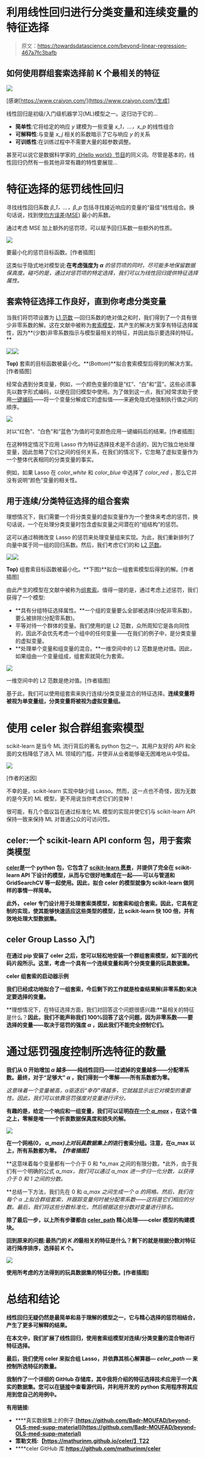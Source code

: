 # 利用线性回归进行分类变量和连续变量的特征选择

> 原文：<https://towardsdatascience.com/beyond-linear-regression-467a7fc3bafb>

## 如何使用群组套索选择前 K 个最相关的特征

![](img/5840ec86a618ce115316c6eb105533ac.png)

[感谢[https://www.craiyon.com/](https://www.craiyon.com/)生成]

线性回归是初级/入门级机器学习(ML)模型之一。这归功于它的…

*   **简单性**:它将给定的响应 *y* 建模为一些变量 *x_1，…，x_p* 的线性组合
*   **可解释性**:与变量 *x_j* 相关的系数暗示了它与响应 *y* 的关系
*   **可训练性**:在训练过程中不需要大量的超参数调整。

甚至可以说它是数据科学家的[《Hello world》节目](https://en.wikipedia.org/wiki/%22Hello,_World!%22_program)的同义词。尽管是基本的，线性回归仍然有一些其他非常有趣的特性要展现…

# 特征选择的惩罚线性回归

寻找线性回归系数 *β_1，…，β_p* 包括寻找接近响应的变量的“最佳”线性组合。换句话说，找到使[均方误差(MSE)](https://en.wikipedia.org/wiki/Mean_squared_error#:~:text=If%20a%20vector,is%20computed%20as) 最小的系数。

通过考虑 MSE 加上额外的惩罚项，可以赋予回归系数一些额外的性质。

![](img/2a6584ca08a2f4b7099601aed3f7b32d.png)

要最小化的惩罚目标函数。[作者插图]

这类似于隐式地对模型说:**在考虑强度为 *α*** *的惩罚项的同时，尽可能多地保留数据保真度。碰巧的是，通过对惩罚项的特定选择，我们可以为线性回归提供特征选择属性。*

## 套索特征选择工作良好，直到你考虑分类变量

当我们将罚项设置为 [L1 范数](https://en.wikipedia.org/wiki/Norm_(mathematics)#:~:text=The%20name%20relates,of%20the%20columns) —回归系数的绝对值之和时，我们得到了一个具有很少非零系数的解。这在文献中被称为[套索模型](https://en.wikipedia.org/wiki/Lasso_(statistics))，其产生的解决方案享有特征选择属性，因为**(少数)非零系数指示与模型最相关的特征，并因此指示要选择的特征。**

![](img/15a71ee9c0d9d8657075b0f74be0970c.png)![](img/b5eebcc33f8c626216eb4192e3ea0cde.png)

**Top)** 套索的目标函数被最小化。**(Bottom)**拟合套索模型后得到的解决方案。[作者插图]

经常会遇到分类变量，例如，一个颜色变量的值是“红”、“白”和“蓝”。这些必须事先以数字形式编码，以便在回归模型中使用。为了做到这一点，我们经常求助于使用[一键编码](https://en.wikipedia.org/wiki/One-hot#Comparison_with_other_encoding_methods:~:text=important%20than%20%27laugh%27.-,Machine%20learning%20and%20statistics,-%5Bedit%5D)——将一个变量分解成它的虚拟值——来避免隐式地强制执行值之间的顺序。

![](img/a646178144daf15b3940833e85348a8b.png)

对以“红色”、“白色”和“蓝色”为值的可变颜色应用一键编码后的结果。[作者插图]

在这种特定情况下应用 Lasso 作为特征选择技术是不合适的，因为它独立地处理变量，因此忽略了它们之间的任何关系，在我们的情况下，它忽略了虚拟变量作为一个整体代表相同的分类变量的事实。

例如，如果 Lasso 在 *color_white* 和 *color_blue* 中选择了 *color_red* ，那么它并没有说明“颜色”变量的相关性。

## 用于连续/分类特征选择的组合套索

理想情况下，我们需要一个将分类变量的虚拟变量作为一个整体来考虑的惩罚，换句话说，一个在处理分类变量时包含虚拟变量之间潜在的“组结构”的惩罚。

这可以通过稍微改变 Lasso 的惩罚来处理变量组来实现。为此，我们重新排列了向量中属于同一组的回归系数。然后，我们考虑它们的和 [L2 范数](https://en.wikipedia.org/wiki/Norm_(mathematics)#Euclidean_norm:~:text=of%20its%20norm.-,Euclidean%20norm,-%5Bedit%5D)。

![](img/4aaad3848234794ab25a1fe20ba2b1c2.png)![](img/eb15f48c0bde041702e331422ffc21a4.png)

**Top)** 组套索目标函数被最小化。**下图)**拟合一组套索模型后得到的解。[作者插图]

由此产生的模型在文献中被称为[组套索](https://en.wikipedia.org/wiki/Proximal_gradient_methods_for_learning#Group_lasso:~:text=few%20such%20methods.-,Group%20lasso,-%5Bedit%5D)。值得一提的是，通过考虑上述惩罚，我们获得了一个模型:

*   **具有分组特征选择属性。**一个组的变量要么全部被选择(分配非零系数)，要么被排除(分配零系数)。
*   平等对待一个群体的变量。我们使用的是 L2 范数，众所周知它是各向同性的，因此不会优先考虑一个组中的任何变量——在我们的例子中，是分类变量的虚拟变量。
*   **处理单个变量和组变量的混合。**一维空间中的 L2 范数是绝对值。因此，如果组由一个变量组成，组套索就简化为套索。

![](img/538146d844a56973bb1215b64bd714ac.png)

一维空间中的 L2 范数是绝对值。[作者插图]

基于此，我们可以使用组套索来执行连续/分类变量混合的特征选择。**连续变量将被视为单变量组，分类变量将被视为虚拟变量组。**

# 使用 celer 拟合群组套索模型

scikit-learn 是当今 ML 流行背后的著名 python 包之一。其用户友好的 API 和全面的文档降低了进入 ML 领域的门槛，并使非从业者能够毫无困难地从中受益。

![](img/750e86837816266c79173226e0e0ca07.png)

[作者的迷因]

不幸的是，scikit-learn 实现中缺少组 Lasso。然而，这一点也不奇怪，因为无数的是今天的 ML 模型，更不用说当你考虑它们的变种！

很可能，有几个倡议旨在通过标准化 ML 模型的实现并使它们与 scikit-learn API 保持一致来保持 ML 对普通公众的可访问性。

## celer:一个 scikit-learn API conform 包，用于套索类模型

[**celer**](https://mathurinm.github.io/celer/)**是一个 python 包，它包含了 [scikit-learn 愿景](https://jmlr.csail.mit.edu/papers/v12/pedregosa11a.html#:~:text=This%20package%20focuses%20on%20bringing%20machine%20learning%20to%20non%2Dspecialists%20using%20a%20general%2Dpurpose%20high%2Dlevel%20language.%20Emphasis%20is%20put%20on%20ease%20of%20use%2C%20performance%2C%20documentation%2C%20and%20API%20consistency.)，并提供了完全在 scikit-learn API 下设计的模型，从而与它很好地集成在一起——可以与管道和 GridSearchCV 等一起使用。因此，拟合 **celer** 的模型就像为 scikit-learn 做同样的事情一样简单。**

**此外， **celer** 专门设计用于处理套索类模型，如套索和组合套索。因此，它具有定制的实现，使其能够快速适应这些类型的模型，比 scikit-learn 快 100 倍，并有效地处理大型数据集。**

## **celer Group Lasso 入门**

**在通过 pip 安装了 **celer** 之后，您可以轻松地安装一个群组套索模型，如下面的代码片段所示。这里，考虑一个具有一个连续变量和两个分类变量的玩具数据集。**

****celer** 组套索的启动器示例**

**我们已经成功地拟合了一组套索，今后剩下的工作就是检查结果解(非零系数)来决定要选择的变量。**

**理想情况下，在特征选择方面，我们对回答这个问题很感兴趣:**最相关的特征是什么？**因此，我们不能声称我们 100%回答了这个问题，因为非零系数——要选择的变量——取决于惩罚的强度 *α* ，因此我们不能完全控制它们。**

# **通过惩罚强度控制所选特征的数量**

**我们从 0 开始增加 *α* 越多——纯线性回归——过滤掉的变量越多——分配零系数。最终，对于“足够大” *α* ，我们得到一个零解——所有系数都为零。**

**这意味着一个变量被高*，*α驱逐后“幸存”得越多，它就越显示出它对模型的重要性。因此，我们可以依靠惩罚强度对变量进行评分。**

**有趣的是，给定一个响应和一组变量，我们可以证明[存在一个 *α_max*](https://arxiv.org/pdf/1602.06225.pdf) ，在这个值之上，零解是唯一一个折衷数据保真度和损失的解。**

**![](img/d5cd67a62b6186aa41a1a50a6567b3a4.png)**

**在一个网格(0， *α_max)上对玩具数据集上的*进行套索分组。注意，在α_max 以上，所有系数都为零。*【作者插图】***

**这意味着每个变量都有一个介于 0 和 *α_max 之间的有限分数。*此外，由于我们有一个明确的公式 *α_max，*我们可以通过 *α_max* 进一步归一化分数，以获得介于 0 和 1 之间的分数。**

**总结一下方法，我们先在 0 和 *α_max 之间生成一个 *α* 的网格。*然后，我们在每个 *α* 上拟合群组套索，并跟踪变量何时被分配零系数——这将是它们相应的分数*。*最后，我们将这些分数标准化，然后根据这些分数对变量进行排名。**

**除了最后一步，以上所有步骤都由 [celer_path](https://mathurinm.github.io/celer/generated/celer.celer_path.html) 精心处理——celer 模型的构建模块。**

**回到原来的问题:**最热门的 *K 的*最相关的特征是什么？**剩下的就是**根据分数对特征进行降序排序，选择前 *K* 个。****

**![](img/6341ed3df8a0abafd1e39a3a4165fb4b.png)**

**使用所考虑的方法得到的玩具数据集的特征分数。[作者插图]**

# **总结和结论**

**线性回归无疑仍然是最简单和易于理解的模型之一，它与精心选择的惩罚相结合，产生了更多可解释的结果。**

**在本文中，我们扩展了线性回归，使用套索组模型对连续/分类变量的混合物进行特征选择。**

**最后，我们使用 **celer** 来拟合组 Lasso，并依靠其核心解算器— *celer_path —* 来控制所选特征的数量。**

**我制作了一个详细的 GitHub 存储库，其中我将介绍的特征选择技术应用于一个真实的数据集。您可以在[链接](https://github.com/Badr-MOUFAD/beyond-OLS-med-supp-material)中查看源代码，并利用开发的 python 实用程序将其应用到您自己的用例中。**

****有用链接:****

*   ****真实数据集上的例子:**[https://github.com/Badr-MOUFAD/beyond-OLS-med-supp-material](https://github.com/Badr-MOUFAD/beyond-OLS-med-supp-material)**
*   ****策勒文档:【https://mathurinm.github.io/celer/】T22****
*   ****celer GitHub 库:**https://github.com/mathurinm/celer**